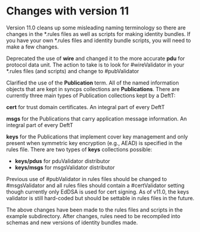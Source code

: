 # Changes with version 11

Version 11.0 cleans up some misleading naming terminology so there are changes in the *.rules files as well as scripts for making identity bundles. If you have your own *.rules files and identity bundle scripts, you will need to make a few changes.

Deprecated the use of **wire** and changed it to the more accurate **pdu** for protocol data unit. The action to take is to look for #wireValidator in your *.rules files (and scripts) and change to #pubValidator

Clarified the use of the **Publication** term. All of the named information objects that are kept in syncps collections are **Publications**. There are currently three main types of Publication collections kept by a DeftT:

**cert** for trust domain certificates. An integral part of every DeftT

**msgs** for the Publications that carry application message information. An integral part of every DeftT

**keys** for the Publications that implement cover key management and only present when symmetric key encryption (e.g., AEAD) is specified in the rules file. There are two types of **keys** collections possible:

- **keys/pdus** for pduValidator distributor
- **keys/msgs** for msgsValidator distributor

Previous use of #pubValidator in rules files should be changed to #msgsValidator and all rules files should contain a #certValidator setting though currently only EdDSA is used for cert signing. As of v11.0, the keys validator is still hard-coded but should be settable in rules files in the future.

The above changes have been made to the rules files and scripts in the example subdirectory. After changes, rules need to be recompiled into schemas and new versions of identity bundles made.